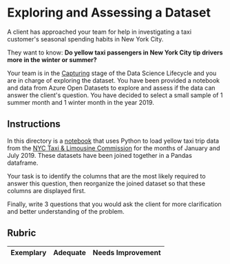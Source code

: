 # Exploring and Assessing a Dataset

A client has approached your team for help in investigating a taxi customer's seasonal spending habits in New York City. 

They want to know: **Do yellow taxi passengers in New York City tip drivers more in the winter or summer?**

Your team is in the [Capturing](Readme.md#Capturing) stage of the Data Science Lifecycle and you are in charge of exploring the dataset. You have been provided a notebook and data from Azure Open Datasets to explore and assess if the data can answer the client's question. You have decided to select a small sample of 1 summer month and 1 winter month in the year 2019.

## Instructions

In this directory is a [notebook](notebook.ipynb) that uses Python to load yellow taxi trip data from the [NYC Taxi & Limousine Commission](https://docs.microsoft.com/en-us/azure/open-datasets/dataset-taxi-yellow?tabs=azureml-opendatasets) for the months of January and July 2019. These datasets have been joined together in a Pandas dataframe.

Your task is to identify the columns that are the most likely required to answer this question, then reorganize the joined dataset so that these columns are displayed first.

Finally, write 3 questions that you would ask the client for more clarification and better understanding of the problem.

## Rubric

Exemplary | Adequate | Needs Improvement
--- | --- | -- |
